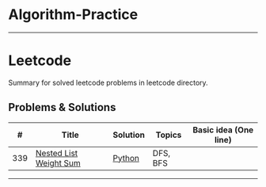 # Algorithm-Practice

---

# Leetcode

Summary for solved leetcode problems in leetcode directory.


## Problems & Solutions

| # | Title | Solution | Topics |Basic idea (One line) |
|---| ----- | -------- | ---------------|--------------------- |
| 339 | [Nested List Weight Sum](https://leetcode.com/problems/nested-list-weight-sum/) | [Python](https://github.com/joohan-lee/Algorithm-Practice/blob/main/leetcode/339_Nested%20List%20Weight%20Sum.md) |DFS, BFS | |

---
